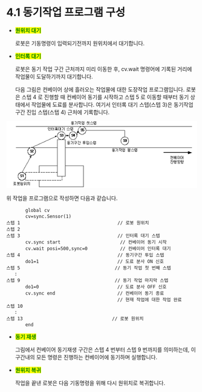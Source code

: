 # 4.1 동기작업 프로그램 구성

*   <mark style="color:green;">**원위치 대기**</mark>

    로봇은 기동명령이 입력되기전까지 원위치에서 대기합니다.


*   <mark style="color:green;">**인터록 대기**</mark>

    로봇은 동기 작업 구간 근처까지 미리 이동한 후, cv.wait 명령어에 기록된 거리에 작업물이 도달하기까지 대기합니다.



    다음 그림은 컨베이어 상에 흘러오는 작업물에 대한 도장작업 프로그램입니다. 로봇은 스텝 4 로 진행할 때 컨베이어 동기를 시작하고 스텝 5 로 이동할 때부터 동기 상태에서 작업물에 도료를 분사합니다. 여기서 인터록 대기 스텝(스텝 3)은 동기작업 구간 진입 스텝(스텝 4) 근처에 기록합니다.

![](<../.gitbook/assets/image (1).png>)

위 작업을 프로그램으로 작성하면 다음과 같습니다.

```
       global cv
       cv=sync.Sensor(1)
스텝 1                                    // 로봇 원위치
스텝 2
스텝 3                                    // 인터록 대기 스텝
       cv.sync start                      // 컨베이어 동기 시작
       cv.wait posi=500,sync=0            // 컨베이어 인터록 대기
스텝 4                                    // 동기구간 투입 스텝
       do1=1                             // 도료 분사 ON 신호
스텝 5                                   // 동기 작업 첫 번째 스텝
   : 
스텝 9                                   // 동기 작업 마지막 스텝
       do1=0                             // 도료 분사 OFF 신호
       cv.sync end                       // 컨베이어 동기 종료
                                         // 현재 작업에 대한 작업 완료
스텝 10
   : 
스텝 13                                 // 로봇 원위치
       end
```

*   <mark style="color:green;">**동기 재생**</mark>

    그림에서 컨베이어 동기재생 구간은 스텝 4 번부터 스텝 9 번까지를 의미하는데, 이 구간내의 모든 명령은 진행하는 컨베이어에 동기하며 실행합니다.


*   <mark style="color:green;">**원위치 복귀**</mark>

    작업을 끝낸 로봇은 다음 기동명령을 위해 다시 원위치로 복귀합니다.
